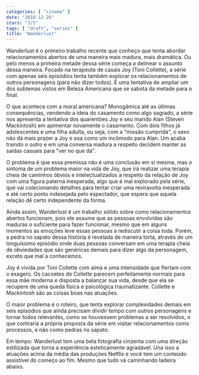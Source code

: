 ```yaml
---
categories: [ "cinema" ]
date: "2018-12-26"
stars: "3/5"
tags: [ "draft", "series" ]
title: "Wanderlust"
---
```

Wanderlust é o primeiro trabalho recente que conheço que tenta abordar
relacionamentos abertos de uma maneira mais madura, mais dramática. Ou
pelo menos a primeira metade dessa série começa a delinear o assunto
dessa maneira. Focado na terapeuta de casais Joy (Toni Collette), a série
com apenas seis episódios tenta também explorar os relacionamentos de
outros personagens (para não dizer todos). É uma tentativa de ampliar
um dos subtemas vistos em Beleza Americana que se sabota da metade para
o final.

O que acontece com a moral americana? Monogâmica até as últimas
consequências, vendendo a ideia do casamento como algo sagrado, a
série nos apresenta a tentativa dos quarentões Joy e seu marido Alan
(Steven Mackintosh) em apimentar novamente o casamento. Com dois filhos
já adolescentes e uma filha adulta, ou seja, com a "missão cumprida",
o sexo não dá mais prazer a Joy e soa como um incômodo para Alan. Um
acaba traindo o outro e em uma conversa madura a respeito decidem manter
as saídas casuais para "ver no que dá".

O problema é que essa premissa não é uma conclusão em si mesma,
mas o sintoma de um problema maior na vida de Joy, que irá realizar
uma terapia cheia de caminhos óbvios e intelectualizados a respeito
da relação de Joy com uma figura paterna inesperada, algo que é mal
explorado pela série, que vai colecionando detalhes para tentar criar
uma reviravolta inesperada e até certo ponto indesejada pelo espectador,
que espera que aquela relação dê certo independente da forma.

Ainda assim, Wanderlust é um trabalho sólido sobre como relacionamentos
abertos funcionam, pois ele assume que as pessoas envolvidas são maduras
o suficiente para fazer funcionar, mesmo que em alguns momentos as
emoções leve essas pessoas a rediscutir a coisa toda. Porém, a pedra
no sapato dessa história é revelada de maneira torta, através de um
longuíssimo episódio onde duas pessoas conversam em uma terapia cheia
de obviedades que são genéricas demais para dizer algo da personagem,
exceto que mal a conhecemos.

Joy é vivida por Toni Collette com alma e uma intensidade que flertam
com o exagero. Os cacoetes de Collette parecem perfeitamente normais
para essa mãe moderna e disposta a balançar sua vida, desde que ela
se recupere de uma queda física e psicológica traumatizante. Collette
e Mackintosh são as coisas boas nas atuações.

O maior problema é o roteiro, que tenta explorar complexidades demais em
seis episódios que ainda precisam dividir tempo com outros personagens
e tornar todos relevantes, como se houvessem problemas a ser resolvidos,
o que contraria a própria proposta da série em visitar relacionamentos
como processos, e não como pedras no sapato.

Em tempo: Wanderlust tem uma bela fotografia cinzenta com uma direção
estilizada que torna a experiência esteticamente agradável. Una isso
a atuações acima da média das produções Netflix e você tem um
conteúdo assistível do começo ao fim. Mesmo que tudo vá caminhando
ladeira abaixo.
